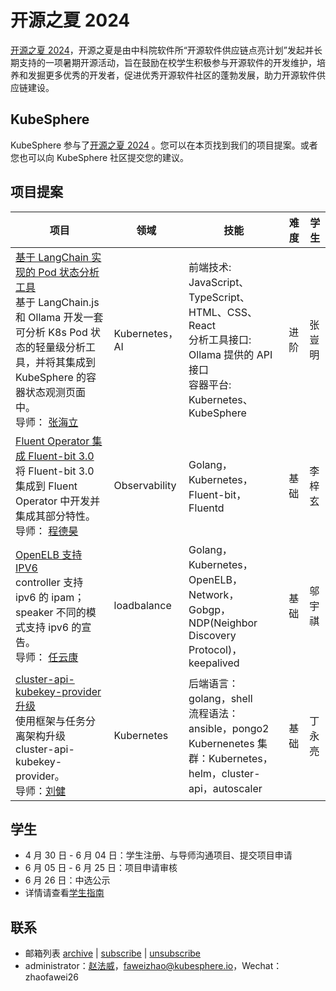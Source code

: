 # 开源之夏 2024

[开源之夏 2024](https://summer-ospp.ac.cn/)，开源之夏是由中科院软件所“开源软件供应链点亮计划”发起并长期支持的一项暑期开源活动，旨在鼓励在校学生积极参与开源软件的开发维护，培养和发掘更多优秀的开发者，促进优秀开源软件社区的蓬勃发展，助力开源软件供应链建设。

## KubeSphere

KubeSphere 参与了[开源之夏 2024](https://summer-ospp.ac.cn/org/orgdetail/669ff0b7-2366-4bf3-8ffb-10f79089a45a?lang=zh) 。您可以在本页找到我们的项目提案。或者您也可以向 KubeSphere 社区提交您的建议。

## 项目提案

| 项目     | 领域           | 技能                        | 难 度 | 学生 |
|---------------|--------------|---------------------------|----| --- |
| [基于 LangChain 实现的 Pod 状态分析工具](https://github.com/kubesphere/community/blob/master/sig-advocacy-and-outreach/ospp-2024/pod-state-analysis-tool-based-on-langchain_zh-CN.md) <br/>基于 LangChain.js 和 Ollama 开发一套可分析 K8s Pod 状态的轻量级分析工具，并将其集成到 KubeSphere 的容器状态观测页面中。<br/>导师： [张海立](https://github.com/webup) | Kubernetes，AI    | 前端技术: JavaScript、TypeScript、HTML、CSS、React<br/>分析工具接口: Ollama 提供的 API 接口<br/>容器平台: Kubernetes、KubeSphere| 进阶 |张豈明 |
| [Fluent Operator  集成 Fluent-bit 3.0](https://github.com/kubesphere/community/blob/master/sig-advocacy-and-outreach/ospp-2024/integrating-fluent-bit-3.0-into-fluent-operator_zh-CN.md) <br/>将 Fluent-bit 3.0 集成到 Fluent Operator 中开发并集成其部分特性。<br/>导师： [程德昊](https://github.com/wenchajun)  | Observability | Golang，Kubernetes，Fluent-bit，Fluentd | 基础 |	李梓玄  |
| [OpenELB 支持 IPV6](https://github.com/kubesphere/community/blob/master/sig-advocacy-and-outreach/ospp-2024/openelb-support-ipv6_zh-CN.md) <br/>controller 支持 ipv6 的 ipam；speaker 不同的模式支持 ipv6 的宣告。<br/>导师： [任云康](https://github.com/renyunkang/) | loadbalance   | Golang，Kubernetes，OpenELB，Network，Gobgp，NDP(Neighbor Discovery Protocol)，keepalived    | 基础 |邬宇祺 |
| [cluster-api-kubekey-provider 升级](https://github.com/kubesphere/community/blob/master/sig-advocacy-and-outreach/ospp-2024/upgrading-cluster-api-kubekey-provider_zh-CN.md) <br/>使⽤框架与任务分离架构升级 cluster-api-kubekey-provider。<br/>导师：[刘健](https://github.com/ImitationImmortal)| Kubernetes  | 后端语⾔：golang，shell<br/>流程语法：ansible，pongo2<br/>Kubernenetes 集群：Kubernetes，helm，cluster-api，autoscaler | 基础 |	丁永亮  |

## 学生

* 4 月 30 日 - 6 月 04 日：学生注册、与导师沟通项目、提交项目申请
* 6 月 05 日 - 6 月 25 日：项目申请审核
* 6 月 26 日：中选公示
* 详情请查看[学生指南](https://summer-ospp.ac.cn/help/student/)

## 联系

- 邮箱列表 [archive](https://groups.google.com/group/kubesphere-sig-advocacy-and-outreach/topics) | [subscribe](mailto:kubesphere-sig-advocacy-and-outreach+subscribe@googlegroups.com) | [unsubscribe](mailto:kubesphere-sig-advocacy-and-outreach+unsubscribe@googlegroups.com)
- administrator：[赵法威](https://github.com/faweizhao26)，faweizhao@kubesphere.io，Wechat：zhaofawei26
